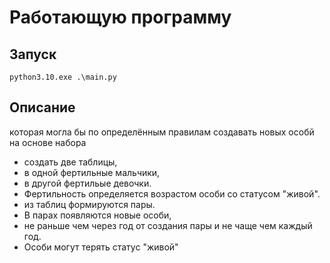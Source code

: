 # Работающую программу 

## Запуск 

```
python3.10.exe .\main.py
```

## Описание 

которая могла бы по определённым правилам создавать новых особй на основе набора

- создать две таблицы, 
- в одной фертильные мальчики, 
- в другой фертильые девочки. 
- Фертильность определяется возрастом особи со статусом "живой". 
- из таблиц формируются пары. 
- В парах появляются новые особи, 
- не раньше чем через год от создания пары и не чаще чем каждый год. 
- Особи могут терять статус "живой"